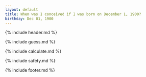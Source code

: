 ```yaml
---
layout: default
title: When was I conceived if I was born on December 1, 1900?
birthday: Dec 01, 1900
---
```


{% include header.md %}

{% include guess.md %}

{% include calculate.md %}

{% include safety.md %}

{% include footer.md %}



